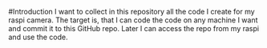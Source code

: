 #Introduction
I want to collect in this repository all the code I create for my raspi camera.
The target is, that I can code the code on any machine I want and commit it to this GitHub repo. Later I can access the repo from my raspi and use the code.